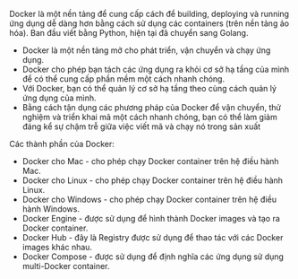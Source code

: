 Docker là một nền tảng để cung cấp cách để building, deploying và running ứng dụng dễ dàng hơn bằng cách sử dụng các containers (trên nền tảng ảo hóa). Ban đầu viết bằng Python, hiện tại đã chuyển sang Golang.
- Docker là một nền tảng mở cho phát triển, vận chuyển và chạy ứng dụng.
- Docker cho phép bạn tách các ứng dụng ra khỏi cơ sở hạ tầng của mình để có thể cung cấp phần mềm một cách nhanh chóng.
- Với Docker, bạn có thể quản lý cơ sở hạ tầng theo cùng cách quản lý ứng dụng của mình.
- Bằng cách tận dụng các phương pháp của Docker để vận chuyển, thử nghiệm và triển khai mã một cách nhanh chóng, bạn có thể làm giảm đáng kể sự chậm trễ giữa việc viết mã và chạy nó trong sản xuất

Các thành phần của Docker:
- Docker cho Mac - cho phép chạy Docker container trên hệ điều hành Mac.
- Docker cho Linux - cho phép chạy Docker container trên hệ điều hành Linux.
- Docker cho Windows - cho phép chạy Docker container trên hệ điều hành Windows.
- Docker Engine - được sử dụng để hình thành Docker images và tạo ra Docker container.
- Docker Hub - đây là Registry được sử dụng để thao tác với các Docker images khác nhau.
- Docker Compose - được sử dụng để định nghĩa các ứng dụng sử dụng multi-Docker container.
